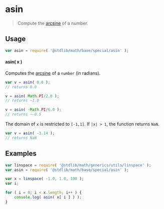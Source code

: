 # asin

> Compute the [arcsine][arcsine] of a number.


<section class="usage">

## Usage

``` javascript
var asin = require( '@stdlib/math/base/special/asin' );
```

#### asin( x )

Computes the [arcsine][arcsine] of a `number` (in radians).

``` javascript
var v = asin( 0.0 );
// returns 0.0

v = asin( Math.PI/2.0 );
// returns ~1.0

v = asin( -Math.PI/6.0 );
// returns ~-0.5
```

The domain of `x` is restricted to `[-1,1]`. If `|x| > 1`, the function returns `NaN`.

``` javascript
var v = asin( -3.14 );
// returns NaN
```

</section>

<!-- /.usage -->


<section class="examples">

## Examples

``` javascript
var linspace = require( '@stdlib/math/generics/utils/linspace' );
var asin = require( '@stdlib/math/base/special/asin' );

var x = linspace( -1.0, 1.0, 100 );
var i;

for ( i = 0; i < x.length; i++ ) {
    console.log( asin( x[ i ] ) );
}
```

</section>

<!-- /.examples -->


<section class="links">

[arcsine]: https://en.wikipedia.org/wiki/Inverse_trigonometric_functions

</section>

<!-- /.links -->
